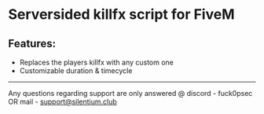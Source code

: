 # Serversided killfx script for FiveM

## Features:
- Replaces the players killfx with any custom one
- Customizable duration & timecycle

---

Any questions regarding support are only answered @ discord - fuck0psec OR mail - support@silentium.club
